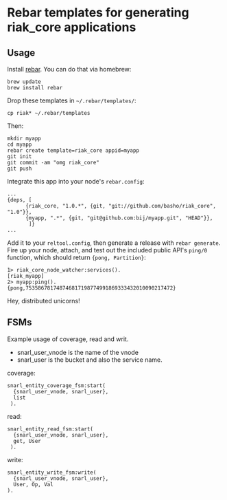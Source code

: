 Rebar templates for generating riak_core applications
=====================================================

Usage
-----

Install [rebar](https://github.com/basho/rebar). You can do that via homebrew:

    brew update
    brew install rebar

Drop these templates in `~/.rebar/templates/`:

    cp riak* ~/.rebar/templates

Then:

    mkdir myapp
    cd myapp
    rebar create template=riak_core appid=myapp
    git init
    git commit -am "omg riak_core"
    git push

Integrate this app into your node's `rebar.config`:

    ...
    {deps, [
          {riak_core, "1.0.*", {git, "git://github.com/basho/riak_core", "1.0"}},
          {myapp, ".*", {git, "git@github.com:bij/myapp.git", "HEAD"}},
           ]}
    ...

Add it to your `reltool.config`, then generate a release with `rebar generate`.
Fire up your node, attach, and test out the included public API's `ping/0`
function, which should return `{pong, Partition}`:

    1> riak_core_node_watcher:services().
    [riak_myapp]
    2> myapp:ping().
    {pong,753586781748746817198774991869333432010090217472}

Hey, distributed unicorns!


FSMs
----

Example usage of coverage, read and writ.

* snarl\_user\_vnode is the name of the vnode
* snarl_user is the bucket and also the service name.


coverage:

    snarl_entity_coverage_fsm:start(
      {snarl_user_vnode, snarl_user},
      list
     ).

read:

    snarl_entity_read_fsm:start(
      {snarl_user_vnode, snarl_user},
      get, User
     ).

write:

    snarl_entity_write_fsm:write(
      {snarl_user_vnode, snarl_user}, 
      User, Op, Val
    ).
